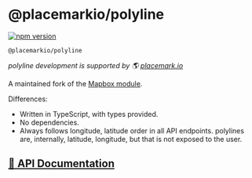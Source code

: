 # @placemarkio/polyline

[![npm version](https://badge.fury.io/js/@placemarkio%2Fpolyline.svg)](https://badge.fury.io/js/@placemarkio%2Fpolyline)

```
@placemarkio/polyline
```

_polyline development is supported by 🌎 [placemark.io](https://placemark.io/)_

A maintained fork of the [Mapbox module](https://github.com/mapbox/polyline).

Differences:

- Written in TypeScript, with types provided.
- No dependencies.
- Always follows longitude, latitude order in all API endpoints.
  polylines are, internally, latitude, longitude, but that is not
  exposed to the user.

## [📕 API Documentation](https://placemark.github.io/polyline/)
